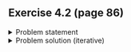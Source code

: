 ## Exercise 4.2 (page 86)

<details>
  <summary>Problem statement</summary>
  
  Write a program to reverse the direction of a given linked list. In other words, the pointers should all point backwards.
  - You can solve it [here](https://leetcode.com/problems/reverse-linked-list/). Try to implement it both iteratively and recursively.
</details>

<details>
  <summary>Problem solution (iterative)</summary>
</details>
